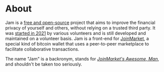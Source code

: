 # About

Jam is a [free and open-source](license.md) project that aims to improve the
financial privacy of yourself and others, without relying on a trusted third
party. It was [started in 2021][bounty] by various volunteers and is still
developed and maintained on a volunteer basis. Jam is a front-end for
[JoinMarket][jmcs], a special kind of bitcoin wallet that uses a peer-to-peer
marketplace to facilitate collaborative transactions.

[jmcs]: https://github.com/JoinMarket-Org/joinmarket-clientserver
[bounty]: https://github.com/JoinMarket-Org/joinmarket-clientserver/issues/978

The name "Jam" is a backronym, stands for [*JoinMarket's Awesome, Man*][name],
and shouldn't be taken too seriously.

[name]: https://github.com/joinmarket-webui/joinmarket-webui/issues/22#issuecomment-1024654436
